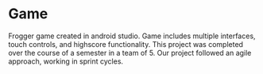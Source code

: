 # Game
Frogger game created in android studio. Game includes multiple interfaces, touch controls, and highscore functionality. This project was completed over the course of a semester in a team of 5. Our project followed an agile approach, working in sprint cycles.
